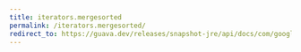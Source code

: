 ```yaml
---
title: iterators.mergesorted
permalink: /iterators.mergesorted/
redirect_to: https://guava.dev/releases/snapshot-jre/api/docs/com/google/common/collect/Iterators.html#mergeSorted-java.lang.Iterable-java.util.Comparator-
---
```

